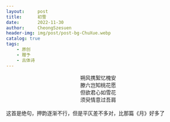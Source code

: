 ```yaml
---
layout:     post
title:      初雪
date:       2022-11-30
author:     CheongSzesuen
header-img: img/post/post-bg-ChuXue.webp
catalog: true
tags:
    - 原创
    - 赠予
    - 古体诗
---
```

<center>朔风携絮忆槐安</center>
<center>滕六岂知桃花愿</center>
<center>但欲君心如雪花</center>
<center>须臾情意过吾肩</center>
<br>     
这首是绝句，押韵逐渐不行，但是平仄差不多对，比那篇《月》好多了